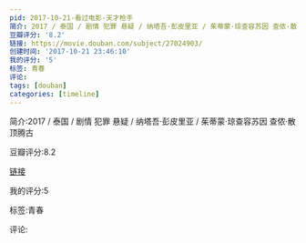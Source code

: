 ```yaml
---
pid: 2017-10-21-看过电影-天才枪手
简介: 2017 / 泰国 / 剧情 犯罪 悬疑 / 纳塔吾·彭皮里亚 / 茱蒂蒙·琼查容苏因 查侬·散顶腾古
豆瓣评分: '8.2'
链接: https://movie.douban.com/subject/27024903/
创建时间: '2017-10-21 23:46:10'
我的评分: '5'
标签: 青春
评论:
tags: [douban]
categories: [timeline]
---
```

简介:2017 / 泰国 / 剧情 犯罪 悬疑 / 纳塔吾·彭皮里亚 / 茱蒂蒙·琼查容苏因 查侬·散顶腾古

豆瓣评分:8.2

[链接](https://movie.douban.com/subject/27024903/)

我的评分:5

标签:青春

评论:

